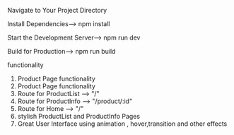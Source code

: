 Navigate to Your Project Directory

Install Dependencies-->
npm install

Start the Development Server-->
npm run dev

Build for Production-->
npm run build

functionality

1. Product Page functionality
2. Product Page functionality
3. Route for ProductList --> "/"
4. Route for ProductInfo --> "/product/:id"
5. Route for Home --> "/"
6. stylish ProductList and ProductInfo Pages
7. Great User Interface using animation , hover,transition and other effects
